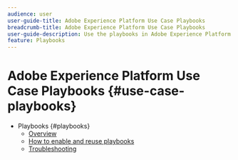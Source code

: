 ```yaml
---
audience: user
user-guide-title: Adobe Experience Platform Use Case Playbooks
breadcrumb-title: Adobe Experience Platform Use Case Playbooks
user-guide-description: Use the playbooks in Adobe Experience Platform to generate assets and get started with various marketing use cases.
feature: Playbooks
---
```


# Adobe Experience Platform Use Case Playbooks {#use-case-playbooks}

* Playbooks {#playbooks}
  * [Overview](/help/use-case-playbooks/playbooks/overview.md)
  * [How to enable and reuse playbooks](/help/use-case-playbooks/playbooks/ui-guide.md)
  * [Troubleshooting](/help/use-case-playbooks/playbooks/troubleshooting.md)